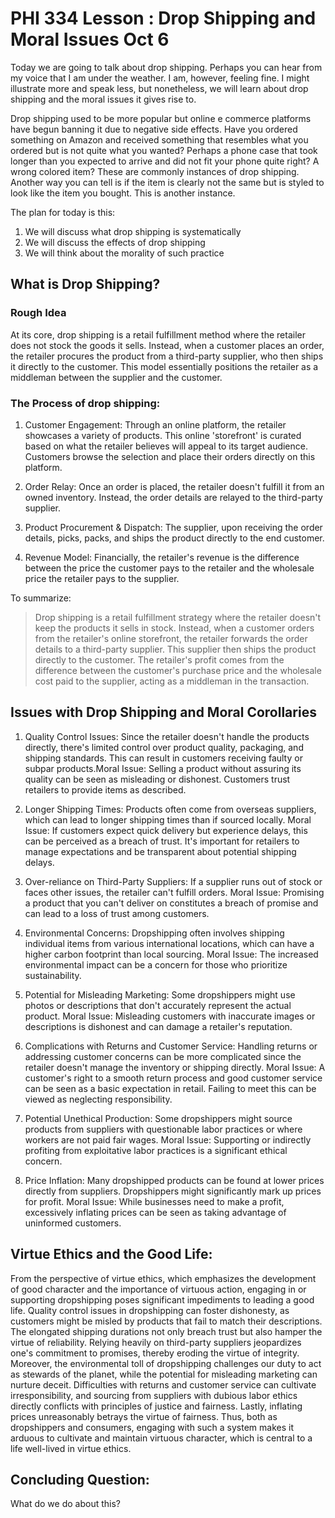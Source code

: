 # PHI 334 Lesson : Drop Shipping and Moral Issues Oct 6

Today we are going to talk about drop shipping. Perhaps you can hear from my voice that I am under the weather. I am, however, feeling fine. I might illustrate more and speak less, but nonetheless, we will learn about drop shipping and the moral issues it gives rise to. 

Drop shipping used to be more popular but online e commerce platforms have begun banning it due to negative side effects. Have you ordered something on Amazon and received something that resembles what you ordered but is not quite what you wanted? Perhaps a phone case that took longer than you expected to arrive and did not fit your phone quite right? A wrong colored item? These are commonly instances of drop shipping. Another way you can tell is if the item is clearly not the same but is styled to look like the item you bought. This is another instance. 

The plan for today is this: 

1. We will discuss what drop shipping is systematically 
2. We will discuss the effects of drop shipping
3. We will think about the morality of such practice 

## What is Drop Shipping? 

### Rough Idea 

At its core, drop shipping is a retail fulfillment method where the retailer does not stock the goods it sells. Instead, when a customer places an order, the retailer procures the product from a third-party supplier, who then ships it directly to the customer. This model essentially positions the retailer as a middleman between the supplier and the customer.

### The Process of drop shipping:

1. Customer Engagement: Through an online platform, the retailer showcases a variety of products. This online 'storefront' is curated based on what the retailer believes will appeal to its target audience. Customers browse the selection and place their orders directly on this platform.

2. Order Relay: Once an order is placed, the retailer doesn't fulfill it from an owned inventory. Instead, the order details are relayed to the third-party supplier.

3. Product Procurement & Dispatch: The supplier, upon receiving the order details, picks, packs, and ships the product directly to the end customer.

4. Revenue Model: Financially, the retailer's revenue is the difference between the price the customer pays to the retailer and the wholesale price the retailer pays to the supplier.

To summarize: 

> Drop shipping is a retail fulfillment strategy where the retailer doesn't keep the products it sells in stock. Instead, when a customer orders from the retailer's online storefront, the retailer forwards the order details to a third-party supplier. This supplier then ships the product directly to the customer. The retailer's profit comes from the difference between the customer's purchase price and the wholesale cost paid to the supplier, acting as a middleman in the transaction.

## Issues with Drop Shipping and Moral Corollaries 

1. Quality Control Issues: Since the retailer doesn't handle the products directly, there's limited control over product quality, packaging, and shipping standards. This can result in customers receiving faulty or subpar products.Moral Issue: Selling a product without assuring its quality can be seen as misleading or dishonest. Customers trust retailers to provide items as described.

2. Longer Shipping Times: Products often come from overseas suppliers, which can lead to longer shipping times than if sourced locally. Moral Issue: If customers expect quick delivery but experience delays, this can be perceived as a breach of trust. It's important for retailers to manage expectations and be transparent about potential shipping delays.

3. Over-reliance on Third-Party Suppliers: If a supplier runs out of stock or faces other issues, the retailer can't fulfill orders. Moral Issue: Promising a product that you can't deliver on constitutes a breach of promise and can lead to a loss of trust among customers.

4. Environmental Concerns: Dropshipping often involves shipping individual items from various international locations, which can have a higher carbon footprint than local sourcing. Moral Issue: The increased environmental impact can be a concern for those who prioritize sustainability.

5. Potential for Misleading Marketing: Some dropshippers might use photos or descriptions that don't accurately represent the actual product. Moral Issue: Misleading customers with inaccurate images or descriptions is dishonest and can damage a retailer's reputation.

6. Complications with Returns and Customer Service: Handling returns or addressing customer concerns can be more complicated since the retailer doesn't manage the inventory or shipping directly. Moral Issue: A customer's right to a smooth return process and good customer service can be seen as a basic expectation in retail. Failing to meet this can be viewed as neglecting responsibility.

7. Potential Unethical Production: Some dropshippers might source products from suppliers with questionable labor practices or where workers are not paid fair wages. Moral Issue: Supporting or indirectly profiting from exploitative labor practices is a significant ethical concern.

8. Price Inflation: Many dropshipped products can be found at lower prices directly from suppliers. Dropshippers might significantly mark up prices for profit. Moral Issue: While businesses need to make a profit, excessively inflating prices can be seen as taking advantage of uninformed customers.

## Virtue Ethics and the Good Life:

From the perspective of virtue ethics, which emphasizes the development of good character and the importance of virtuous action, engaging in or supporting dropshipping poses significant impediments to leading a good life. Quality control issues in dropshipping can foster dishonesty, as customers might be misled by products that fail to match their descriptions. The elongated shipping durations not only breach trust but also hamper the virtue of reliability. Relying heavily on third-party suppliers jeopardizes one's commitment to promises, thereby eroding the virtue of integrity. Moreover, the environmental toll of dropshipping challenges our duty to act as stewards of the planet, while the potential for misleading marketing can nurture deceit. Difficulties with returns and customer service can cultivate irresponsibility, and sourcing from suppliers with dubious labor ethics directly conflicts with principles of justice and fairness. Lastly, inflating prices unreasonably betrays the virtue of fairness. Thus, both as dropshippers and consumers, engaging with such a system makes it arduous to cultivate and maintain virtuous character, which is central to a life well-lived in virtue ethics.

## Concluding Question:

What do we do about this? 
